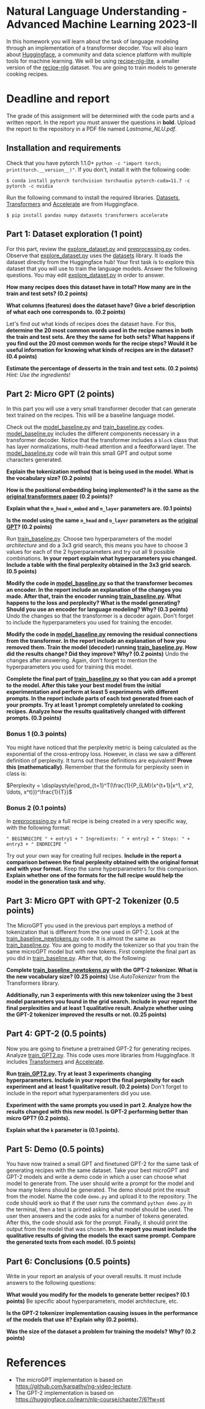 # Natural Language Understanding - Advanced Machine Learning 2023-II

In this homework you will learn about the task of language modeling through an implementation of a transformer decoder. You will also learn about [Huggingface](https://huggingface.co/), a community and data science platform with multiple tools for machine learning. We will be using [recipe-nlg-lite](https://huggingface.co/datasets/m3hrdadfi/recipe_nlg_lite), a smaller version of the [recipe-nlg](https://recipenlg.cs.put.poznan.pl/) dataset. You are going to train models to generate cooking recipes.

# Deadline and report

The grade of this assignment will be determined with the code parts and a written report. In the report you must answer the questions in **bold**. Upload the report to the repository in a PDF file named *Lastname_NLU.pdf*.

## Installation and requirements

Check that you have pytorch 1.1.0+ `python -c "import torch; print(torch.__version__)"`. If you don't, install it with the following code:

```
$ conda install pytorch torchvision torchaudio pytorch-cuda=11.7 -c pytorch -c nvidia
```

Run the following command to install the required libraries. [Datasets](https://huggingface.co/docs/datasets/index), [Transformers](https://huggingface.co/docs/transformers/index) and [Accelerate](https://huggingface.co/docs/accelerate/index) are from Huggingface.

```
$ pip install pandas numpy datasets transformers accelerate
```

## Part 1: Dataset exploration (1 point)

For this part, review the [explore_dataset.py](src/explore_dataset.py) and [preprocessing.py](src/preprocessing.py) codes. Observe that [explore_dataset.py](src/explore_dataset.py) uses the [datasets](https://huggingface.co/docs/datasets/index) library. It loads the dataset directly from the Huggingface hub! Your first task is to explore this dataset that you will use to train the language models. Answer the following questions. You may edit [explore_dataset.py](src/explore_dataset.py) in order to answer.

**How many recipes does this dataset have in total? How many are in the train and test sets? (0.2 points)**

**What columns (features) does the dataset have? Give a brief description of what each one corresponds to. (0.2 points)**

Let's find out what kinds of recipes does the dataset have. For this, **determine the 20 most common words used in the recipe names in both the train and test sets. Are they the same for both sets? What happens if you find out the 20 most common words for the recipe steps? Would it be useful information for knowing what kinds of recipes are in the dataset? (0.4 points)**

**Estimate the percentage of desserts in the train and test sets. (0.2 points)** *Hint: Use the ingredients!*

## Part 2: Micro GPT (2 points)

In this part you will use a very small transformer decoder that can generate text trained on the recipes. This will be a baseline language model. 

Check out the [model_baseline.py](src/model_baseline.py) and [train_baseline.py](src/train_baseline.py) codes. [model_baseline.py](src/model_baseline.py) includes the different components necessary in a transformer decoder. Notice that the transformer includes a `block` class that has layer normalizations, multi-head attention and a feedforward layer. The [model_baseline.py](src/model_baseline.py) code will train this small GPT and output some characters generated.

**Explain the tokenization method that is being used in the model. What is the vocabulary size? (0.2 points)**

**How is the positional embedding being implemented? Is it the same as the [original transformers paper](https://proceedings.neurips.cc/paper_files/paper/2017/file/3f5ee243547dee91fbd053c1c4a845aa-Paper.pdf) (0.2 points)?**

**Explain what the `n_head` `n_embed` and `n_layer` parameters are. (0.1 points)**

**Is the model using the same `n_head` and `n_layer` parameters as the [original GPT](https://s3-us-west-2.amazonaws.com/openai-assets/research-covers/language-unsupervised/language_understanding_paper.pdf)? (0.2 points)**

Run [train_baseline.py](src/train_baseline.py). Choose two hyperparameters of the model *architecture* and do a 3x3 grid search, this means you have to choose 3 values for each of the 2 hyperparameters and try out all 9 possible combinations. **In your report explain what hyperparameters you changed. Include a table with the final perplexity obtained in the 3x3 grid search. (0.5 points)**

**Modify the code in [model_baseline.py](src/model_baseline.py) so that the transformer becomes an encoder. In the report include an explanation of the changes you made. After that, train the encoder running [train_baseline.py](src/train_baseline.py). What happens to the loss and perplexity? What is the model generating? Should you use an encoder for language modeling? Why? (0.3 points)** Undo the changes so that the transformer is a decoder again. Don't forget to include the hyperparameters you used for training the encoder. 

**Modify the code in [model_baseline.py](src/model_baseline.py) removing the residual connections from the transformer. In the report include an explanation of how you removed them. Train the model (decoder) running [train_baseline.py](src/train_baseline.py). How did the results change? Did they improve? Why? (0.2 points)** Undo the changes after answering. Again, don't forget to mention the hyperparameters you used for training this model.

**Complete the final part of [train_baseline.py](src/train_baseline.py) so that you can add a prompt to the model. After this take your best model from the initial experimentation and perform at least 5 experiments with different prompts. In the report include parts of each text generated from each of your prompts. Try at least 1 prompt completely unrelated to cooking recipes. Analyze how the results qualitatively changed with different prompts. (0.3 points)**


### Bonus 1 (0.3 points)
You might have noticed that the perplexity metric is being calculated as the exponential of the cross-entropy loss. However, in class we saw a different definition of perplexity. It turns out these definitions are equivalent! **Prove this (mathematically)**. Remember that the formula for perplexity seen in class is:

$Perplexity = \displaystyle{\prod_{t=1}^T(\frac{1}{P_{LM}(x^{t+1}|x^1, x^2, \ldots, x^t)})^\frac{1}{T}}$

### Bonus 2 (0.1 points)
In [preprocessing.py](src/preprocessing.py) a full recipe is being created in a very specific way, with the following format:

```
" BEGINRECIPE " + entry1 + " Ingredients: " + entry2 + " Steps: " + entry3 + " ENDRECIPE "
```

Try out your own way for creating full recipes. **Include in the report a comparison between the final perplexity obtained with the original format and with your format.** Keep the same hyperparameters for this comparison. **Explain whether one of the formats for the full recipe would help the model in the generation task and why.**

## Part 3: Micro GPT with GPT-2 Tokenizer (0.5 points)

The MicroGPT you used in the previous part employs a method of tokenization that is different from the one used in GPT-2. Look at the [train_baseline_newtokens.py](src/train_baseline_newtokens.py) code. It is almost the same as [train_baseline.py](src/train_baseline.py). You are going to modify the tokenizer so that you train the same microGPT model but with new tokens. First complete the final part as you did in [train_baseline.py](src/train_baseline.py). After that, do the following:

**Complete [train_baseline_newtokens.py](src/train_baseline_newtokens.py) with the GPT-2 tokenizer. What is the new vocabulary size? (0.25 points)** Use *AutoTokenizer* from the Transformers library. 

**Additionally, run 3 experiments with this new tokenizer using the 3 best model parameters you found in the grid search. Include in your report the final perplexities and at least 1 qualitative result. Analyze whether using the GPT-2 tokenizer improved the results or not. (0.25 points)**

## Part 4: GPT-2 (0.5 points)

Now you are going to finetune a pretrained GPT-2 for generating recipes. Analyze [train_GPT2.py](src/train_GPT2.py). This code uses more libraries from Huggingface. It includes [Transformers](https://huggingface.co/docs/transformers/index) and [Accelerate](https://huggingface.co/docs/accelerate/index).

**Run [train_GPT2.py](src/train_GPT2.py). Try at least 3 experiments changing hyperparameters. Include in your report the final perplexity for each experiment and at least 1 qualitative result. (0.2 points)** Don't forget to include in the report what hyperparamenters did you use.

**Experiment with the same prompts you used in part 2. Analyze how the results changed with this new model. Is GPT-2 performing better than micro GPT? (0.2 points).**

**Explain what the `k` parameter is (0.1 points).**

## Part 5: Demo (0.5 points)

You have now trained a small GPT and finetuned GPT-2 for the same task of generating recipes with the same dataset. Take your best microGPT and GPT-2 models and write a demo code in which a user can choose what model to generate from. The user should write a prompt for the model and how many tokens should be generated. The demo should print the result from the model. Name the code `demo.py` and upload it to the repository. The code should work so that if the user runs the command `python demo.py` in the terminal, then a text is printed asking what model should be used. The user then answers and the code asks for a number of tokens generated. After this, the code should ask for the prompt. Finally, it should print the output from the model that was chosen. **In the report you must include the qualitative results of giving the models the exact same prompt. Compare the generated texts from each model. (0.5 points)**

## Part 6: Conclusions (0.5 points)

Write in your report an analysis of your overall results. It must include answers to the following questions:

**What would you modify for the models to generate better recipes? (0.1 points)** Be specific about hyperparameters, model architecture, etc.

**Is the GPT-2 tokenizer implementation causing issues in the performance of the models that use it? Explain why (0.2 points).**

**Was the size of the dataset a problem for training the models? Why? (0.2 points)**

# References

* The microGPT implementation is based on https://github.com/karpathy/ng-video-lecture.
* The GPT-2 implementation is based on https://huggingface.co/learn/nlp-course/chapter7/6?fw=pt

